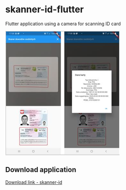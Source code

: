 # skanner-id-flutter
Flutter application using a camera for scanning ID card

![](screenshot/Screenshot.jpg)

## Download application ##
[Download link - skanner-id](https://https://github.com/robertorlowski/skanner-id-flutte/releases/latest#link)

